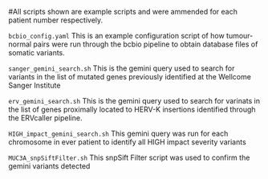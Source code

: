 #All scripts shown are example scripts and were ammended for each patient number respectively.

`bcbio_config.yaml`
This is an example configuration script of how tumour-normal pairs were run through the bcbio pipeline to obtain database files of somatic variants. 

`sanger_gemini_search.sh`
This is the gemini query used to search for variants in the list of mutated genes previously identified at the Wellcome Sanger Institute

`erv_gemini_search.sh`
This is the gemini query used to search for varinats in the list of genes proximally located to HERV-K insertions identified through the ERVcaller pipeline.

`HIGH_impact_gemini_search.sh`
This gemini query was run for each chromosome in ever patient to identify all HIGH impact severity variants

`MUC3A_snpSiftFilter.sh`
This snpSift Filter script was used to confirm the gemini variants detected

